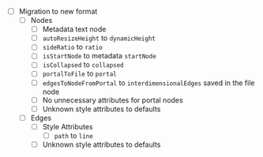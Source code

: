 - [ ] Migration to new format
  - [ ] Nodes
    - [ ] Metadata text node
    - [ ] `autoResizeHeight` to `dynamicHeight`
    - [ ] `sideRatio` to `ratio`
    - [ ] `isStartNode` to metadata `startNode`
    - [ ] `isCollapsed` to `collapsed`
    - [ ] `portalToFile` to `portal`
    - [ ] `edgesToNodeFromPortal` to `interdimensionalEdges` saved in the file node
    - [ ] No unnecessary attributes for portal nodes
    - [ ] Unknown style attributes to defaults
  - [ ] Edges
    - [ ] Style Attributes
      - [ ] `path` to `line`
    - [ ] Unknown style attributes to defaults